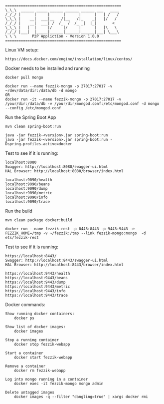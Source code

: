     ====================================================
    \_\_\  ______ _____ ______ ______ ______ ___   ____
    /_/_/ |      |     |      |      |      |   | /   /
    \_\_\ |    __|  ___|__   /|__   /|_    _|   |/   /
    /_/_/ |    __|  ___| /  /_  /  /_ _|  |_|       <
    \_\_\ |   |  |     |/     |/     |      |   |\   \
    /_/_/ |___|  |_____|______|______|______|___| \___\
    \ \ \       P2P Appliction - Version 1.0.0
    ====================================================

Linux VM setup:

    https://docs.docker.com/engine/installation/linux/centos/

Docker needs to be installed and running

    docker pull mongo

    docker run --name fezzik-mongo -p 27017:27017 -v ~/dev/data/dir:/data/db -d mongo
    OR
    docker run -it --name fezzik-mongo -p 27017:27017 -v /your/dir:/data/db -v /your/dir/mongod.conf:/etc/mongod.conf -d mongo --config /etc/mongod.conf

Run the Spring Boot App

    mvn clean spring-boot:run
    
    java -jar fezzik-<version>.jar spring-boot:run 
    java -jar fezzik-<version>.jar spring-boot:run -Dspring.profiles.active=docker

Test to see if it is running:

    localhost:8080
    Swagger: http://localhost:8080/swagger-ui.html
    HAL Browser: http://localhost:8080/browser/index.html
    
    localhost:9090/health
    localhost:9090/beans
    localhost:9090/dump
    localhost:9090/metric
    localhost:9090/info
    localhost:9090/trace

Run the build

    mvn clean package docker:build

    docker run --name fezzik-rest -p 8443:8443 -p 9443:9443 -e FEZZIK_HOME=/tmp -v ~/fezzik:/tmp --link fezzik-mongo:mongo  -d ets/fezzik-rest

Test to see if it is running:

    https://localhost:8443/
    Swagger: http://localhost:8443/swagger-ui.html
    HAL Browser: http://localhost:8443/browser/index.html
    
    https://localhost:9443/health
    https://localhost:9443/beans
    https://localhost:9443/dump
    https://localhost:9443/metric
    https://localhost:9443/info
    https://localhost:9443/trace

Docker commands:

    Show running docker containers:
        docker ps

    Show list of docker images:
        docker images

    Stop a running container
        docker stop fezzik-webapp

    Start a container
        docker start fezzik-webapp

    Remove a container
        docker rm fezzik-webapp

    Log into mongo running in a container
        docker exec -it fezzik-mongo mongo admin

    Delete untagged images
        docker images -q --filter "dangling=true" | xargs docker rmi